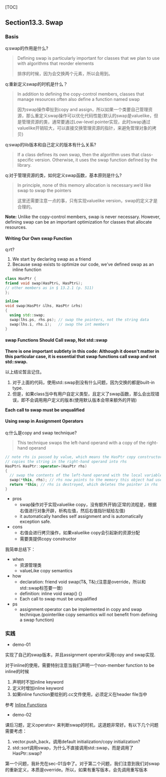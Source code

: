 [TOC]

## Section13.3. Swap

### Basis

q:swap的作用是什么?
>Defining swap is particularly important for classes that we plan to use with algorithms that reorder elements
>
>排序的时候，因为会交换两个元素，所以会用到。

q:重新定义swap的时机是什么？
>In addition to defining the copy-control members, classes that manage resources often
also define a function named swap
>
>因为swap操作牵扯到copy and assign，所以如果一个类要自己管理资源，那么重定义swap操作可以优化代码性能(默认的swap是valuelike，但是管理资源的类，通常要通过Low-level pointer实现，此时swap通过valuelike开销较大，可以直接交换管理资源的指针，来避免管理对象的拷贝)

q:swap的lib版本和自己定义的版本有什么关系?
>If a class defines its own swap, then the algorithm uses that class-specific version.
Otherwise, it uses the swap function defined by the library.

q:对于管理资源的类，如何定义swap函数，基本原则是什么?
>In principle, none of this memory allocation is necessary.we’d like swap to swap the pointers
>
>这里还需要注意一点的事，只有实现valuelike version，swap的定义才是合理的。

**Note:**
Unlike the copy-control members, swap is never necessary. However,
defining swap can be an important optimization for classes that allocate
resources.

#### Writing Our Own swap Function

q:rt?
1. We start by declaring swap as a friend
2. Because swap exists to optimize our code, we’ve defined swap as an inline function

```cpp
class HasPtr {
friend void swap(HasPtr&, HasPtr&);
// other members as in § 13.2.1 (p. 511)
};

inline
void swap(HasPtr &lhs, HasPtr &rhs)
{
  using std::swap;
  swap(lhs.ps, rhs.ps); // swap the pointers, not the string data
  swap(lhs.i, rhs.i);   // swap the int members
}
```

#### swap Functions Should Call swap, Not std::swap

**There is one important subtlety in this code: Although it doesn’t matter in this
particular case, it is essential that swap functions call swap and not std::swap.**

以上结论暂且记住。

1. 对于上面的代码，使用std::swap到没有什么问题，因为交换的都是built-in type.
2. 但是，如果class当中有用户自定义类型，且定义了swap函数，那么会出现错误，即不会调用用户定义的版本(使用默认版本会带来额外的开销)

**Each call to swap must be unqualified**

#### Using swap in Assignment Operators

q:什么是copy and swap technique?
>This technique swaps the left-hand
operand with a copy of the right-hand operand

```cpp
// note rhs is passed by value, which means the HasPtr copy constructor
// copies the string in the right-hand operand into rhs
HasPtr& HasPtr::operator=(HasPtr rhs)
{
  // swap the contents of the left-hand operand with the local variable rhs
  swap(*this, rhs); // rhs now points to the memory this object had used
  return *this; // rhs is destroyed, which deletes the pointer in rhs
}
```

- pros
  - swap操作对于实现valuelike copy，没有额外开销(正常的流程是，根据右值进行对象开辟，析构左值，然后右值指针赋给左值)
  - it automatically handles self assignment and is automatically exception safe.
- cons
  - 右值会进行拷贝操作，如果valuelike copy会引起新的资源分配
  - 需要类提供copy constructor

我简单总结下：
- when
  - 资源管理类
  - valueLike copy semantics
- how
  - declaration: friend void swap(T&, T&);(注意是override，所以和std::swap标签要一致)
  - definition: inline void swap() {}
  - Each call to swap must be unqualified
- ps
  - assignment operator can be implemented in copy and swap technique.(pointerlike copy semantics will not benefit from defining a swap function)

### 实践

- demo-01

实现了自己的swap版本，并且assignment operator采用copy and swap实现.

对于inline的使用，需要特别注意当我们声明一个non-member function to be inline的时候
1. 声明时不加inline keyword
2. 定义时增加inline keyword
3. 如果inline function要给别的.cc文件使用，必须定义在header file当中

参考
[Inline Functions](https://isocpp.org/wiki/faq/inline-functions)

- demo-02

课后习题，定义operator< 来判断swap的时机，这道题非常好。有以下几个问题需要考虑：
1. vector.push_back，调用default initialization/copy initialization?
2. std::sort调用swap，为什么不直接调用std::swap，而是调用了HasPtr::swap?

第一个问题，我补充在sec-01当中了。对于第二个问题，我们注意到我们对swap的重新定义，本质是override。所以，如果有重写版本，会先调用重写版本